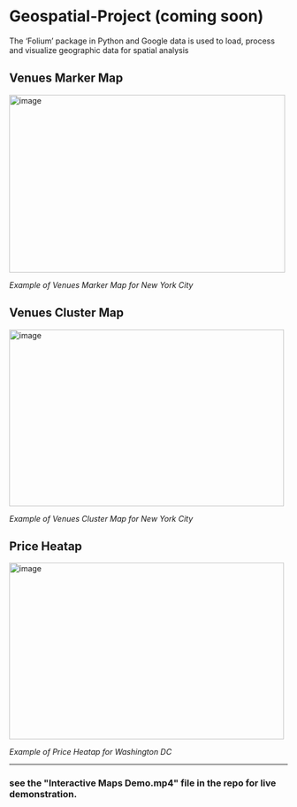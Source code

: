 # Geospatial-Project (coming soon)
The ‘Folium’ package in Python and Google data is used to load, process and visualize geographic data for spatial analysis

## Venues Marker Map

<img width="499" height="321" alt="image" src="https://github.com/user-attachments/assets/b07e85e2-9493-4ce8-8696-780968271480" />

*Example of Venues Marker Map for New York City*

## Venues Cluster Map

<img width="497" height="319" alt="image" src="https://github.com/user-attachments/assets/224a3715-f5f3-4d4c-9cbf-2a12cea2c256" />

*Example of Venues Cluster Map for New York City* 

## Price Heatap

<img width="497" height="319" alt="image" src="https://github.com/user-attachments/assets/ce8a2336-fbbe-46da-a1b1-8e71d402f47f" />

*Example of Price Heatap for Washington DC*

--------------------------------------
### see the "Interactive Maps Demo.mp4" file in the repo for live demonstration. 
